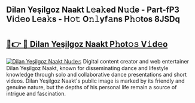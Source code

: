 ## Dilan Yeşilgoz Naakt L𝚎a𝚔ed N𝚞𝚍e - Part-fP3 Vi𝚍𝚎o L𝚎a𝚔s - H𝚘𝚝 O𝚗𝚕yf𝚊ns P𝚑𝚘tos 8JSDq

# <h2><a href="http://kfba77.oniu.top/?m=Dilan+Ye%c5%9filgoz+Naakt">🔗👉 🔴 Dilan Yeşilgoz Naakt P𝚑ot𝚘𝚜 V𝚒d𝚎o</a></h2>

[![Dilan Yeşilgoz Naakt Nu𝚍e𝚜](https://i.imgur.com/0qMVB7G.gif)](http://kfba77.oniu.top/?m=Dilan+Ye%c5%9filgoz+Naakt)
Digital content creator and web entertainer Dilan Yeşilgoz Naakt, known for disseminating dance and lifestyle knowledge through solo and collaborative dance presentations and short videos. Dilan Yeşilgoz Naakt's public image is marked by its friendly and genuine nature, but the depths of his personal life remain a source of intrigue and fascination.  
